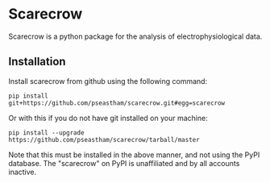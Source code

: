 # Scarecrow

Scarecrow is a python package for the analysis of electrophysiological data. 

## Installation

Install scarecrow from github using the following command:

`pip install git+https://github.com/pseastham/scarecrow.git#egg=scarecrow`

Or with this if you do not have git installed on your machine:

`pip install --upgrade https://github.com/pseastham/scarecrow/tarball/master`

Note that this must be installed in the above manner, and not using the PyPI database. The "scarecrow" on PyPI is unaffiliated and by all accounts inactive.
